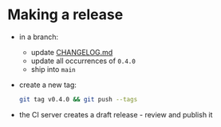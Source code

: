 # Making a release

- in a branch:
  - update [CHANGELOG.md](CHANGELOG.md)
  - update all occurrences of `0.4.0`
  - ship into `main`
- create a new tag:

  ```bash
  git tag v0.4.0 && git push --tags
  ```
- the CI server creates a draft release - review and publish it
